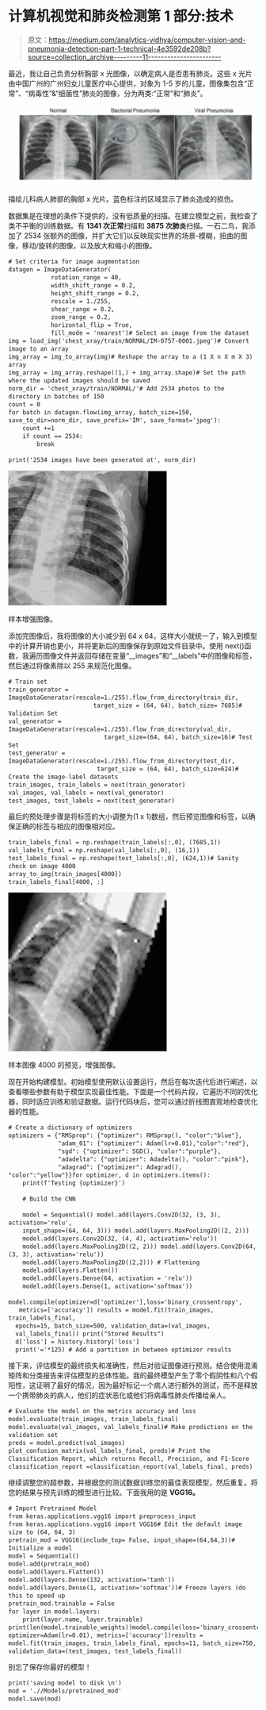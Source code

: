 # 计算机视觉和肺炎检测第 1 部分:技术

> 原文：<https://medium.com/analytics-vidhya/computer-vision-and-pneumonia-detection-part-1-technical-4e3592de208b?source=collection_archive---------11----------------------->

最近，我让自己负责分析胸部 x 光图像，以确定病人是否患有肺炎。这些 x 光片由中国广州的广州妇女儿童医疗中心提供，对象为 1-5 岁的儿童。图像集包含“正常”、“病毒性”&“细菌性”肺炎的图像，分为两类:“正常”和“肺炎”。

![](img/dfe17836307f7247fcf61be8e451be1a.png)

描绘儿科病人肺部的胸部 x 光片。蓝色标注的区域显示了肺炎造成的损伤。

数据集是在理想的条件下提供的，没有低质量的扫描。在建立模型之前，我检查了类不平衡的训练数据。有 **1341 次正常**扫描和 **3875 次肺炎**扫描。一石二鸟，我添加了 2534 张额外的图像，并扩大它们以反映现实世界的场景-模糊，扭曲的图像，移动/旋转的图像，以及放大和缩小的图像。

```
# Set criteria for image augmentation
datagen = ImageDataGenerator(
            rotation_range = 40,
            width_shift_range = 0.2,
            height_shift_range = 0.2,
            rescale = 1./255,
            shear_range = 0.2,
            zoom_range = 0.2,
            horizontal_flip = True,
            fill_mode = 'nearest')# Select an image from the dataset
img = load_img('chest_xray/train/NORMAL/IM-0757-0001.jpeg')# Convert image to an array
img_array = img_to_array(img)# Reshape the array to a (1 X n X m X 3) array
img_array = img_array.reshape((1,) + img_array.shape)# Set the path where the updated images should be saved
norm_dir = 'chest_xray/train/NORMAL/'# Add 2534 photos to the directory in batches of 150
count = 0
for batch in datagen.flow(img_array, batch_size=150, save_to_dir=norm_dir, save_prefix='IM', save_format='jpeg'):
    count +=1
    if count == 2534:
        break

print('2534 images have been generated at', norm_dir)
```

![](img/36b3a7ca1cb1e4d9b8679c40a1dafb18.png)

样本增强图像。

添加完图像后，我将图像的大小减少到 64 x 64，这样大小就统一了，输入到模型中的计算开销也更小，并将更新后的图像保存到原始文件目录中。使用 next()函数，我遍历图像文件并返回存储在变量“__images”和“__labels”中的图像和标签，然后通过将像素除以 255 来规范化图像。

```
# Train set
train_generator = ImageDataGenerator(rescale=1./255).flow_from_directory(train_dir,                                                                           
                        target_size = (64, 64), batch_size= 7685)# Validation Set
val_generator = ImageDataGenerator(rescale=1./255).flow_from_directory(val_dir,                                                    
                           target_size=(64, 64), batch_size=16)# Test Set
test_generator = ImageDataGenerator(rescale=1./255).flow_from_directory(test_dir,                                                            
                         target_size = (64, 64), batch_size=624)# Create the image-label datasets
train_images, train_labels = next(train_generator)
val_images, val_labels = next(val_generator)
test_images, test_labels = next(test_generator)
```

最后的预处理步骤是将标签的大小调整为(1 x 1)数组，然后预览图像和标签，以确保正确的标签与相应的图像相对应。

```
train_labels_final = np.reshape(train_labels[:,0], (7685,1))
val_labels_final = np.reshape(val_labels[:,0], (16,1))
test_labels_final = np.reshape(test_labels[:,0], (624,1))# Sanity check on image 4000
array_to_img(train_images[4000])
train_labels_final[4000, :]
```

![](img/77f64d1d8e19d7cf7dffea84de6c7f28.png)

样本图像 4000 的预览，增强图像。

现在开始构建模型。初始模型使用默认设置运行，然后在每次迭代后进行阐述，以查看哪些参数有助于模型实现最佳性能。下面是一个代码片段，它遍历不同的优化器，同时适应训练和验证数据。运行代码块后，您可以通过折线图直观地检查优化器的性能。

```
# Create a dictionary of optimizers
optimizers = {"RMSprop": {"optimizer": RMSprop(), "color":"blue"},
              "adam_01": {"optimizer": Adam(lr=0.01),"color":"red"},
              "sgd": {"optimizer": SGD(), "color":"purple"},
              "adadelta": {"optimizer": Adadelta(), "color":"pink"},
              "adagrad": {"optimizer": Adagrad(), "color":"yellow"}}for optimizer, d in optimizers.items():
    print(f'Testing {optimizer}')

    # Build the CNN

    model = Sequential() model.add(layers.Conv2D(32, (3, 3), activation='relu',    
    input_shape=(64, 64, 3))) model.add(layers.MaxPooling2D((2, 2)))
    model.add(layers.Conv2D(32, (4, 4), activation='relu'))
    model.add(layers.MaxPooling2D((2, 2))) model.add(layers.Conv2D(64, (3, 3), activation='relu'))
    model.add(layers.MaxPooling2D((2,2))) # Flattening
    model.add(layers.Flatten())
    model.add(layers.Dense(64, activation = 'relu'))
    model.add(layers.Dense(1, activation='softmax'))
     model.compile(optimizer=d['optimizer'],loss='binary_crossentropy',    
   metrics=['accuracy']) results = model.fit(train_images, train_labels_final,   
  epochs=15, batch_size=500, validation_data=(val_images,   
  val_labels_final)) print("Stored Results")
  d['loss'] = history.history['loss'] 
  print('='*125) # Add a partition in between optimizer results
```

接下来，评估模型的最终损失和准确性，然后对验证图像进行预测。结合使用混淆矩阵和分类报告来评估模型的总体性能。我的最终模型产生了零个假阴性和八个假阳性，这证明了最好的情况，因为最好标记一个病人进行额外的测试，而不是释放一个携带肺炎的病人，他们的症状恶化或他们将病毒性肺炎传播给亲人。

```
# Evaluate the model on the metrics accuracy and loss
model.evaluate(train_images, train_labels_final)
model.evaluate(val_images, val_labels_final)# Make predictions on the validation set
preds = model.predict(val_images)
plot_confusion_matrix(val_labels_final, preds)# Print the Classification Report, which returns Recall, Precision, and F1-Score
classification_report =classification_report(val_labels_final, preds)
```

继续调整您的超参数，并根据您的测试数据训练您的最佳表现模型，然后重复。将您的结果与预先训练的模型进行比较。下面我用的是 **VGG16。**

```
# Import Pretrained Model
from keras.applications.vgg16 import preprocess_input
from keras.applications.vgg16 import VGG16# Edit the default image size to (64, 64, 3)
pretrain_mod = VGG16(include_top= False, input_shape=(64,64,3))# Initialize a model
model = Sequential()
model.add(pretrain_mod)
model.add(layers.Flatten())
model.add(layers.Dense(132, activation='tanh'))
model.add(layers.Dense(1, activation='softmax'))# Freeze layers (do this to speed up 
pretrain_mod.trainable = False
for layer in model.layers:
    print(layer.name, layer.trainable)
print(len(model.trainable_weights))model.compile(loss='binary_crossentropy', optimizer=Adam(lr=0.01), metrics=['accuracy'])results = model.fit(train_images, train_labels_final, epochs=11, batch_size=750, validation_data=(test_images, test_labels_final))
```

别忘了保存你最好的模型！

```
print('saving model to disk \n')
mod = './/Models/pretrained_mod'
model.save(mod)
```